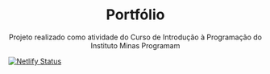 <h1 align="center">Portfólio</h1>
<p align="center">Projeto realizado como atividade do Curso de Introdução à Programação do Instituto Minas Programam </p>


[![Netlify Status](https://api.netlify.com/api/v1/badges/9f07eaeb-a735-465a-aa59-6a9681bc4ad9/deploy-status)](https://app.netlify.com/sites/admiring-curran-1cf93d/deploys)
